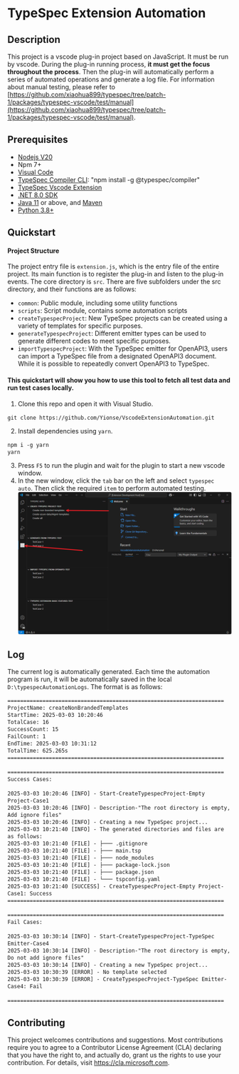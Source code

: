 # TypeSpec Extension Automation

## Description

This project is a vscode plug-in project based on JavaScript. It must be run by vscode. During the plug-in running process, **it must get the focus throughout the process**. Then the plug-in will automatically perform a series of automated operations and generate a log file.
For information about manual testing, please refer to [https://github.com/xiaohua899/typespec/tree/patch-1/packages/typespec-vscode/test/manual](https://github.com/xiaohua899/typespec/tree/patch-1/packages/typespec-vscode/test/manual).

## Prerequisites

- [Nodejs V20](https://nodejs.org/en/download)
- Npm 7+
- [Visual Code](https://code.visualstudio.com/)
- [TypeSpec Compiler CLI](https://typespec.io/docs/): "npm install -g @typespec/compiler"
- [TypeSpec Vscode Extension](https://marketplace.visualstudio.com/items?itemName=typespec.typespec-vscode)
- [.NET 8.0 SDK](https://dotnet.microsoft.com/en-us/download)
- [Java 11](https://www.oracle.com/java/technologies/downloads/) or above, and [Maven](https://maven.apache.org/download.cgi)
- [Python 3.8+](https://www.python.org/downloads/)

## Quickstart

#### Project Structure

The project entry file is `extension.js`, which is the entry file of the entire project. Its main function is to register the plug-in and listen to the plug-in events. The core directory is `src`. There are five subfolders under the src directory, and their functions are as follows:

- `common`: Public module, including some utility functions
- `scripts`: Script module, contains some automation scripts
- `createTypespecProject`: New TypeSpec projects can be created using a variety of templates for specific purposes.
- `generateTypespecProject`: Different emitter types can be used to generate different codes to meet specific purposes.
- `importTypespecProject`: With the TypeSpec emitter for OpenAPI3, users can import a TypeSpec file from a designated OpenAPI3 document. While it is possible to repeatedly convert OpenAPI3 to TypeSpec.

#### This quickstart will show you how to use this tool to fetch all test data and run test cases locally.

1. Clone this repo and open it with Visual Studio.

```git
git clone https://github.com/Yionse/VscodeExtensionAutomation.git
```

2. Install dependencies using `yarn`.

```
npm i -g yarn
yarn
```

3. Press `F5` to run the plugin and wait for the plugin to start a new vscode window.
4. In the new window, click the `tab` bar on the left and select `typespec auto`. Then click the required `item` to perform automated testing.
   ![readme](readme.png)

## Log

The current log is automatically generated. Each time the automation program is run, it will be automatically saved in the local `D:\typespecAutomationLogs`. The format is as follows:

```
====================================================================
ProjectName: createNonBrandedTemplates
StartTime: 2025-03-03 10:20:46
TotalCase: 16
SuccessCount: 15
FailCount: 1
EndTime: 2025-03-03 10:31:12
TotalTime: 625.265s
====================================================================

====================================================================
Success Cases:

2025-03-03 10:20:46 [INFO] - Start-CreateTypespecProject-Empty Project-Case1
2025-03-03 10:20:46 [INFO] - Description-"The root directory is empty, Add ignore files"
2025-03-03 10:20:46 [INFO] - Creating a new TypeSpec project...
2025-03-03 10:21:40 [INFO] - The generated directories and files are as follows:
2025-03-03 10:21:40 [FILE] - ├─── .gitignore
2025-03-03 10:21:40 [FILE] - ├─── main.tsp
2025-03-03 10:21:40 [FILE] - ├─── node_modules
2025-03-03 10:21:40 [FILE] - ├─── package-lock.json
2025-03-03 10:21:40 [FILE] - ├─── package.json
2025-03-03 10:21:40 [FILE] - └─── tspconfig.yaml
2025-03-03 10:21:40 [SUCCESS] - CreateTypespecProject-Empty Project-Case1: Success
====================================================================

====================================================================
Fail Cases:

2025-03-03 10:30:14 [INFO] - Start-CreateTypespecProject-TypeSpec Emitter-Case4
2025-03-03 10:30:14 [INFO] - Description-"The root directory is empty, Do not add ignore files"
2025-03-03 10:30:14 [INFO] - Creating a new TypeSpec project...
2025-03-03 10:30:39 [ERROR] - No template selected
2025-03-03 10:30:39 [ERROR] - CreateTypespecProject-TypeSpec Emitter-Case4: Fail

====================================================================
```

## Contributing

This project welcomes contributions and suggestions. Most contributions require you to agree to a Contributor License Agreement (CLA) declaring that you have the right to, and actually do, grant us the rights to use your contribution. For details, visit https://cla.microsoft.com.
